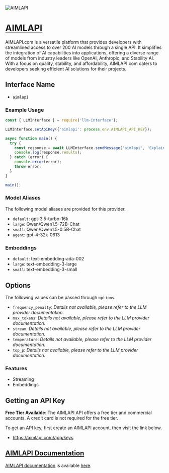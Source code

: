 ![AIMLAPI](https://cdn.prod.website-files.com/65b8f36fa600366bc7cf9a67/65e055f2cce5ca962f833d3f_Group%201000007684.png)

# [AIMLAPI](https://www.aimlapi.com)

AIMLAPI.com is a versatile platform that provides developers with streamlined access to over 200 AI models through a single API. It simplifies the integration of AI capabilities into applications, offering a diverse range of models from industry leaders like OpenAI, Anthropic, and Stability AI. With a focus on quality, stability, and affordability, AIMLAPI.com caters to developers seeking efficient AI solutions for their projects.

## Interface Name

- `aimlapi`

### Example Usage

```javascript
const { LLMInterface } = require('llm-interface');

LLMInterface.setApiKey({'aimlapi': process.env.AIMLAPI_API_KEY});

async function main() {
  try {
    const response = await LLMInterface.sendMessage('aimlapi', 'Explain the importance of low latency LLMs.');
    console.log(response.results);
  } catch (error) {
    console.error(error);
    throw error;
  }
}

main();
```

### Model Aliases

The following model aliases are provided for this provider. 

- `default`: gpt-3.5-turbo-16k
- `large`: Qwen/Qwen1.5-72B-Chat
- `small`: Qwen/Qwen1.5-0.5B-Chat
- `agent`: gpt-4-32k-0613

### Embeddings

- `default`: text-embedding-ada-002
- `large`: text-embedding-3-large
- `small`: text-embedding-3-small


## Options

The following values can be passed through `options`.

- `frequency_penalty`: _Details not available, please refer to the LLM provider documentation._
- `max_tokens`: _Details not available, please refer to the LLM provider documentation._
- `stream`: _Details not available, please refer to the LLM provider documentation._
- `temperature`: _Details not available, please refer to the LLM provider documentation._
- `top_p`: _Details not available, please refer to the LLM provider documentation._


### Features

- Streaming
- Embeddings


## Getting an API Key

**Free Tier Available**: The AIMLAPI API offers a free tier and commercial accounts. A credit card is not required for the free tier.

To get an API key, first create an AIMLAPI account, then visit the link below.

- https://aimlapi.com/app/keys


## [AIMLAPI Documentation](https://docs.aimlapi.com/)

[AIMLAPI documentation](https://docs.aimlapi.com/) is available [here](https://docs.aimlapi.com/).
